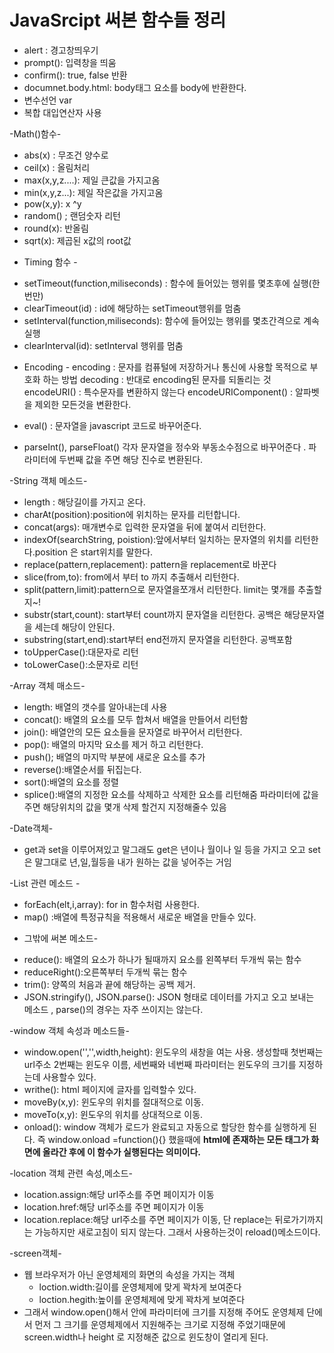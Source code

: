 JavaSrcipt 써본 함수들 정리
===
* alert : 경고창띄우기
* prompt(): 입력창을 띄움
* confirm(): true, false 반환
* documnet.body.html: body태그 요소를 body에 반환한다.
* 변수선언 var
* 복합 대입연산자 사용

-Math()함수-

* abs(x) : 무조건 양수로
* ceil(x) : 올림처리
* max(x,y,z....): 제일 큰값을 가지고옴
* min(x,y,z...): 제일 작은값을 가지고옴
* pow(x,y):  x ^y
* random() ; 랜덤숫자 리턴
* round(x): 반올림  
* sqrt(x):  제곱된 x값의 root값

 - Timing 함수 -
* setTimeout(function,miliseconds) : 함수에 들어있는 행위를 몇초후에 실행(한번만)
* clearTimeout(id) : id에 해당하는 setTimeout행위를 멈춤
* setInterval(function,miliseconds): 함수에 들어있는 행위를 몇초간격으로 계속 실행
* clearInterval(id): setInterval 행위를 멈춤

- Encoding -
encoding : 문자를 컴퓨털에 저장하거나 통신에 사용할 목적으로 부호화 하는 방법
decoding : 반대로 encoding된 문자를 되돌리는 것
encodeURI() : 특수문자를 변환하지 않는다
encodeURIComponent() : 알파벳을 제외한 모든것을 변환한다.

* eval() : 문자열을 javascript 코드로 바꾸어준다.

* parseInt(), parseFloat()
각자 문자열을 정수와 부동소수점으로 바꾸어준다 . 파라미터에 두번째 값을 주면 해당 진수로 변환된다.

-String 객체 메소드-
* length : 해당길이를 가지고 온다.
*  charAt(position):position에 위치하는 문자를 리턴합니다.
*  concat(args): 매개변수로 입력한 문자열을 뒤에 붙여서 리턴한다.
*  indexOf(searchString, poistion):앞에서부터 일치하는 문자열의 위치를 리턴한다.position 은 start위치를 말한다.
*  replace(pattern,replacement): pattern을 replacement로 바꾼다
*  slice(from,to): from에서 부터 to 까지 추출해서 리턴한다.
*  split(pattern,limit):pattern으로 문자열을쪼개서 리턴한다. limit는 몇개를 추출할지~!
*  substr(start,count): start부터 count까지 문자열을 리턴한다. 공백은 해당문자열을 세는데 해당이 안된다.
*  substring(start,end):start부터 end전까지 문자열을 리턴한다. 공백포함
*  toUpperCase():대문자로 리턴
*  toLowerCase():소문자로 리턴

-Array 객체 매소드-  
* length: 배열의 갯수를 알아내는데 사용
* concat(): 배열의 요소를 모두 합쳐서 배열을 만들어서 리턴함
* join(): 배열안의 모든 요소들을 문자열로 바꾸어서 리턴한다.
* pop(): 배열의 마지막 요소를 제거 하고 리턴한다.
* push(); 배열의 마지막 부분에 새로운 요소를 추가
* reverse():배열순서를 뒤집는다.
* sort():배열의 요소를 정렬
* splice():배열의 지정한 요소를 삭제하고 삭제한 요소를 리턴해줌 파라미터에 값을 주면 해당위치의 값을 몇개 삭제 할건지 지정해줄수 있음

-Date객체-
* get과 set을 이루어져있고 말그래도 get은 년이나 월이나 일 등을 가지고 오고 set은 말그대로 년,일,월등을 내가 원하는 값을 넣어주는 거임

-List 관련 메소드 -
* forEach(elt,i,array): for in 함수처럼 사용한다.
* map() :배열에 특정규칙을 적용해서 새로운 배열을 만들수 있다.

- 그밖에 써본 메소드-

* reduce(): 배열의 요소가 하나가 될때까지 요소를 왼쪽부터 두개씩 묶는 함수
* reduceRight():오른쪽부터 두개씩 묶는 함수
* trim(): 양쪽의 처음과 끝에 해당하는 공백 제거.
*  JSON.stringify(), JSON.parse(): JSON 형태로 데이터를 가지고 오고 보내는 메소드 , parse()의 경우는 자주 쓰이지는 않는다.

-window 객체 속성과 메소드들-

* window.open('','',width,height): 윈도우의 새창을 여는 사용.
생성할때 첫번째는 url주소 2번째는 윈도우 이름, 세번째와 네번째 파라미터는 윈도우의 크기를 지정하는데 사용할수 있다.
* writhe(): html 페이지에 글자를 입력할수 있다.
* moveBy(x,y): 윈도우의 위치를 절대적으로 이동.
* moveTo(x,y): 윈도우의 위치를 상대적으로 이동.
* onload(): window 객체가 로드가 완료되고 자동으로 할당한 함수를 실행하게 된다. 즉 window.onload  =function(){} 했을때에 **html에 존재하는 모든 태그가 화면에 올라간 후에 이 함수가 실행된다는 의미이다.**

-location 객체 관련 속성,메소드-
* location.assign:해당 url주소를 주면 페이지가 이동
* location.href:해당 url주소를 주면 페이지가 이동
* location.replace:해당 url주소를 주면 페이지가 이동, 단 replace는 뒤로가기까지는 가능하지만 새로고침이 되지 않는다. 그래서 사용하는것이 reload()메소드이다.

-screen객체-
* 웹 브라우저가 아닌 운영체제의 화면의 속성을 가지는 객체
  * loction.width:길이를 운영체제에 맞게 꽉차게 보여준다
  * loction.hegith:높이를 운영체제에 맞게 꽉차게 보여준다
* 그래서 window.open()해서 안에 파라미터에 크기를 지정해 주어도 운영체제 단에서 먼저 그 크기를 운영체제에서 지원해주는 크기로 지정해 주었기때문에 screen.width나 height 로 지정해준 값으로 윈도창이 열리게 된다. 

